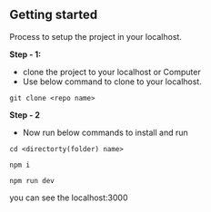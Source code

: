 ## Getting started

Process to setup the project in your localhost.

**Step - 1:**
- clone the project to your localhost or Computer
- Use below command to clone to your localhost.

```
git clone <repo name>
```

**Step - 2**

- Now run below commands to install and run

```
cd <directorty(folder) name>
```

```
npm i
```

```
npm run dev
```

you can see the localhost:3000